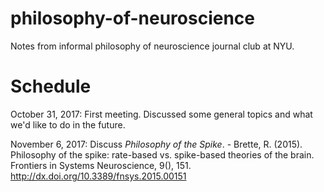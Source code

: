 # philosophy-of-neuroscience

Notes from informal philosophy of neuroscience journal club at NYU.

# Schedule

October 31, 2017: First meeting. Discussed some general topics and
what we'd like to do in the future.

November 6, 2017: Discuss *Philosophy of the Spike*.
    - Brette, R. (2015). Philosophy of the spike: rate-based
      vs. spike-based theories of the brain. Frontiers in Systems
      Neuroscience,
      9(), 151. http://dx.doi.org/10.3389/fnsys.2015.00151

